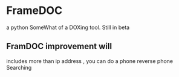 # FrameDOC
a python SomeWhat of a DOXing tool. Still in beta



## FramDOC improvement will
includes more than ip address , you can do a phone reverse phone Searching 
